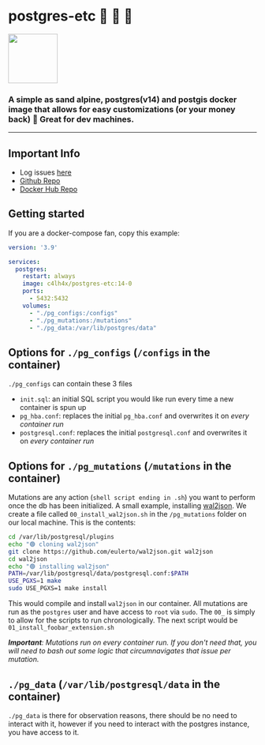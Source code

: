 # postgres-etc 🐳 🐘 🐧

<img src="https://i.ibb.co/kqc3htP/logo.png" width="100">

### A simple as sand alpine, postgres(v14) and postgis docker image that allows for easy customizations (or your money back) 🤘 Great for dev machines.



---

## Important Info
- Log issues [here](https://github.com/c4lh4x/postgres-etc-docker-image/issues)
- [Github Repo](https://github.com/c4lh4x/postgres-etc-docker-image/)
- [Docker Hub Repo](https://hub.docker.com/repository/docker/c4lh4x/postgres-etc)

## Getting started

If you are a docker-compose fan, copy this example:
```yaml
version: '3.9'

services:
  postgres:
    restart: always
    image: c4lh4x/postgres-etc:14-0
    ports:
      - 5432:5432
    volumes:
      - "./pg_configs:/configs"
      - "./pg_mutations:/mutations"
      - "./pg_data:/var/lib/postgres/data"
```

## Options for `./pg_configs` (`/configs` in the container)

`./pg_configs` can contain these 3 files
- `init.sql`: an initial SQL script you would like run every time a new container is spun up
- `pg_hba.conf`: replaces the initial `pg_hba.conf` and overwrites it on *every container run*
- `postgresql.conf`: replaces the initial `postgresql.conf` and overwrites it on *every container run*

## Options for `./pg_mutations` (`/mutations` in the container)

Mutations are any action (`shell script ending in .sh`) you want to perform once the db has been initialized. A small example, installing [wal2json](https://github.com/eulerto/wal2json). We create a file called `00_install_wal2json.sh` in the `/pg_mutations` folder on our local machine. This is the contents:

```bash
cd /var/lib/postgresql/plugins
echo "🟢 cloning wal2json"
git clone https://github.com/eulerto/wal2json.git wal2json
cd wal2json
echo "🟢 installing wal2json"
PATH=/var/lib/postgresql/data/postgresql.conf:$PATH
USE_PGXS=1 make
sudo USE_PGXS=1 make install
```

This would compile and install `wal2json` in our container. All mutations are run as the `postgres` user and have access to `root` via `sudo`. The `00_` is simply to allow for the scripts to run chronologically. The next script would be `01_install_foobar_extension.sh`

***Important**: Mutations run on every container run. If you don't need that, you will need to bash out some logic that circumnavigates that issue per mutation.*

## `./pg_data` (`/var/lib/postgresql/data` in the container)
`./pg_data` is there for observation reasons, there should be no need to interact with it, however if you need to interact with the postgres instance, you have access to it.
